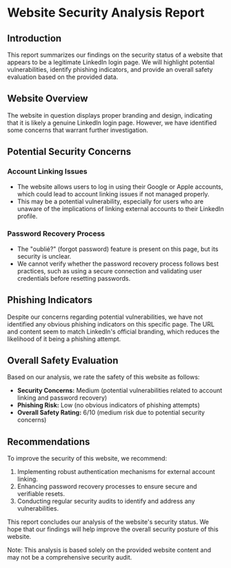 # Website Security Analysis Report
## Introduction

This report summarizes our findings on the security status of a website that appears to be a legitimate LinkedIn login page. We will highlight potential vulnerabilities, identify phishing indicators, and provide an overall safety evaluation based on the provided data.

## Website Overview

The website in question displays proper branding and design, indicating that it is likely a genuine LinkedIn login page. However, we have identified some concerns that warrant further investigation.

## Potential Security Concerns

### Account Linking Issues

* The website allows users to log in using their Google or Apple accounts, which could lead to account linking issues if not managed properly.
* This may be a potential vulnerability, especially for users who are unaware of the implications of linking external accounts to their LinkedIn profile.

### Password Recovery Process

* The "oublié?" (forgot password) feature is present on this page, but its security is unclear.
* We cannot verify whether the password recovery process follows best practices, such as using a secure connection and validating user credentials before resetting passwords.

## Phishing Indicators

Despite our concerns regarding potential vulnerabilities, we have not identified any obvious phishing indicators on this specific page. The URL and content seem to match LinkedIn's official branding, which reduces the likelihood of it being a phishing attempt.

## Overall Safety Evaluation

Based on our analysis, we rate the safety of this website as follows:

* **Security Concerns:** Medium (potential vulnerabilities related to account linking and password recovery)
* **Phishing Risk:** Low (no obvious indicators of phishing attempts)
* **Overall Safety Rating:** 6/10 (medium risk due to potential security concerns)

## Recommendations

To improve the security of this website, we recommend:

1. Implementing robust authentication mechanisms for external account linking.
2. Enhancing password recovery processes to ensure secure and verifiable resets.
3. Conducting regular security audits to identify and address any vulnerabilities.

This report concludes our analysis of the website's security status. We hope that our findings will help improve the overall security posture of this website.

Note: This analysis is based solely on the provided website content and may not be a comprehensive security audit.